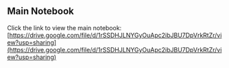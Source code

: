 ## Main Notebook
Click the link to view the main notebook:
[https://drive.google.com/file/d/1rSSDHJLNYGyOuApc2ibJBU7DpVrkRtZr/view?usp=sharing](https://drive.google.com/file/d/1rSSDHJLNYGyOuApc2ibJBU7DpVrkRtZr/view?usp=sharing)
